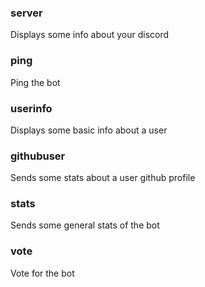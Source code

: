 ### server
Displays some info about your discord

### ping
Ping the bot

### userinfo
Displays some basic info about a user

### githubuser
Sends some stats about a user github profile

### stats
Sends some general stats of the bot

### vote
Vote for the bot